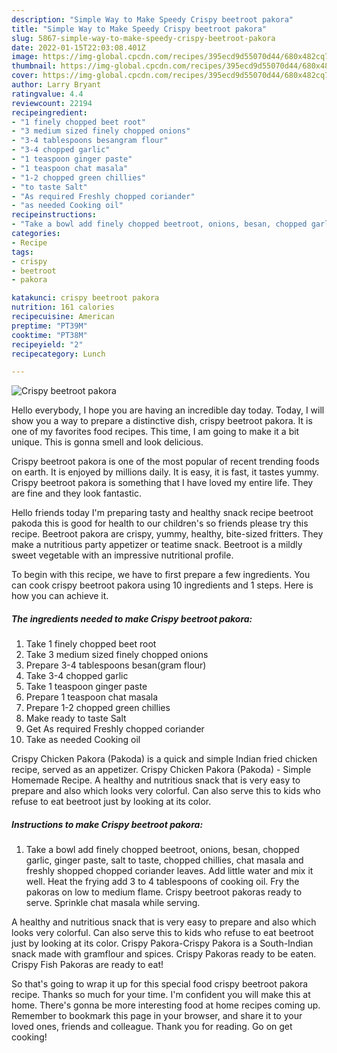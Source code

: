 ```yaml
---
description: "Simple Way to Make Speedy Crispy beetroot pakora"
title: "Simple Way to Make Speedy Crispy beetroot pakora"
slug: 5867-simple-way-to-make-speedy-crispy-beetroot-pakora
date: 2022-01-15T22:03:08.401Z
image: https://img-global.cpcdn.com/recipes/395ecd9d55070d44/680x482cq70/crispy-beetroot-pakora-recipe-main-photo.jpg
thumbnail: https://img-global.cpcdn.com/recipes/395ecd9d55070d44/680x482cq70/crispy-beetroot-pakora-recipe-main-photo.jpg
cover: https://img-global.cpcdn.com/recipes/395ecd9d55070d44/680x482cq70/crispy-beetroot-pakora-recipe-main-photo.jpg
author: Larry Bryant
ratingvalue: 4.4
reviewcount: 22194
recipeingredient:
- "1 finely chopped beet root"
- "3 medium sized finely chopped onions"
- "3-4 tablespoons besangram flour"
- "3-4 chopped garlic"
- "1 teaspoon ginger paste"
- "1 teaspoon chat masala"
- "1-2 chopped green chillies"
- "to taste Salt"
- "As required Freshly chopped coriander"
- "as needed Cooking oil"
recipeinstructions:
- "Take a bowl add finely chopped beetroot, onions, besan, chopped garlic, ginger paste, salt to taste, chopped chillies, chat masala and freshly shopped chopped coriander leaves. Add little water and mix it well. Heat the frying add 3 to 4 tablespoons of cooking oil. Fry the pakoras on low to medium flame. Crispy beetroot pakoras ready to serve. Sprinkle chat masala while serving."
categories:
- Recipe
tags:
- crispy
- beetroot
- pakora

katakunci: crispy beetroot pakora 
nutrition: 161 calories
recipecuisine: American
preptime: "PT39M"
cooktime: "PT38M"
recipeyield: "2"
recipecategory: Lunch

---
```



![Crispy beetroot pakora](https://img-global.cpcdn.com/recipes/395ecd9d55070d44/680x482cq70/crispy-beetroot-pakora-recipe-main-photo.jpg)

Hello everybody, I hope you are having an incredible day today. Today, I will show you a way to prepare a distinctive dish, crispy beetroot pakora. It is one of my favorites food recipes. This time, I am going to make it a bit unique. This is gonna smell and look delicious.

Crispy beetroot pakora is one of the most popular of recent trending foods on earth. It is enjoyed by millions daily. It is easy, it is fast, it tastes yummy. Crispy beetroot pakora is something that I have loved my entire life. They are fine and they look fantastic.

Hello friends today I&#39;m preparing tasty and healthy snack recipe beetroot pakoda this is good for health to our children&#39;s so friends please try this recipe. Beetroot pakora are crispy, yummy, healthy, bite-sized fritters. They make a nutritious party appetizer or teatime snack. Beetroot is a mildly sweet vegetable with an impressive nutritional profile.


To begin with this recipe, we have to first prepare a few ingredients. You can cook crispy beetroot pakora using 10 ingredients and 1 steps. Here is how you can achieve it.

<!--inarticleads1-->

##### The ingredients needed to make Crispy beetroot pakora:

1. Take 1 finely chopped beet root
1. Take 3 medium sized finely chopped onions
1. Prepare 3-4 tablespoons besan(gram flour)
1. Take 3-4 chopped garlic
1. Take 1 teaspoon ginger paste
1. Prepare 1 teaspoon chat masala
1. Prepare 1-2 chopped green chillies
1. Make ready to taste Salt
1. Get As required Freshly chopped coriander
1. Take as needed Cooking oil


Crispy Chicken Pakora (Pakoda) is a quick and simple Indian fried chicken recipe, served as an appetizer. Crispy Chicken Pakora (Pakoda) - Simple Homemade Recipe. A healthy and nutritious snack that is very easy to prepare and also which looks very colorful. Can also serve this to kids who refuse to eat beetroot just by looking at its color. 

<!--inarticleads2-->

##### Instructions to make Crispy beetroot pakora:

1. Take a bowl add finely chopped beetroot, onions, besan, chopped garlic, ginger paste, salt to taste, chopped chillies, chat masala and freshly shopped chopped coriander leaves. Add little water and mix it well. Heat the frying add 3 to 4 tablespoons of cooking oil. Fry the pakoras on low to medium flame. Crispy beetroot pakoras ready to serve. Sprinkle chat masala while serving.


A healthy and nutritious snack that is very easy to prepare and also which looks very colorful. Can also serve this to kids who refuse to eat beetroot just by looking at its color. Crispy Pakora-Crispy Pakora is a South-Indian snack made with gramflour and spices. Crispy Pakoras ready to be eaten. Crispy Fish Pakoras are ready to eat! 

So that's going to wrap it up for this special food crispy beetroot pakora recipe. Thanks so much for your time. I'm confident you will make this at home. There's gonna be more interesting food at home recipes coming up. Remember to bookmark this page in your browser, and share it to your loved ones, friends and colleague. Thank you for reading. Go on get cooking!
